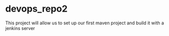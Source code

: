 # devops_repo2
This project will allow us to set up our first maven project and build it with a jenkins server
